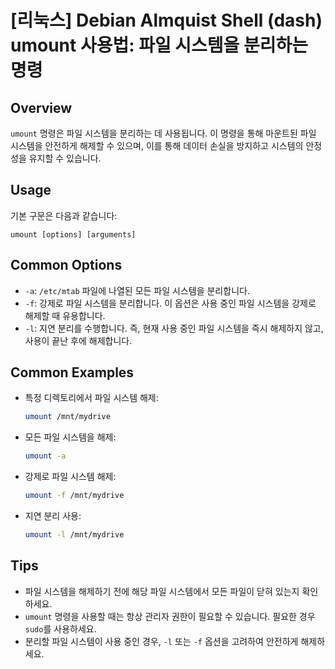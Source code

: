 # [리눅스] Debian Almquist Shell (dash) umount 사용법: 파일 시스템을 분리하는 명령

## Overview
`umount` 명령은 파일 시스템을 분리하는 데 사용됩니다. 이 명령을 통해 마운트된 파일 시스템을 안전하게 해제할 수 있으며, 이를 통해 데이터 손실을 방지하고 시스템의 안정성을 유지할 수 있습니다.

## Usage
기본 구문은 다음과 같습니다:
```
umount [options] [arguments]
```

## Common Options
- `-a`: `/etc/mtab` 파일에 나열된 모든 파일 시스템을 분리합니다.
- `-f`: 강제로 파일 시스템을 분리합니다. 이 옵션은 사용 중인 파일 시스템을 강제로 해제할 때 유용합니다.
- `-l`: 지연 분리를 수행합니다. 즉, 현재 사용 중인 파일 시스템을 즉시 해제하지 않고, 사용이 끝난 후에 해제합니다.

## Common Examples
- 특정 디렉토리에서 파일 시스템 해제:
  ```bash
  umount /mnt/mydrive
  ```

- 모든 파일 시스템을 해제:
  ```bash
  umount -a
  ```

- 강제로 파일 시스템 해제:
  ```bash
  umount -f /mnt/mydrive
  ```

- 지연 분리 사용:
  ```bash
  umount -l /mnt/mydrive
  ```

## Tips
- 파일 시스템을 해제하기 전에 해당 파일 시스템에서 모든 파일이 닫혀 있는지 확인하세요.
- `umount` 명령을 사용할 때는 항상 관리자 권한이 필요할 수 있습니다. 필요한 경우 `sudo`를 사용하세요.
- 분리할 파일 시스템이 사용 중인 경우, `-l` 또는 `-f` 옵션을 고려하여 안전하게 해제하세요.
